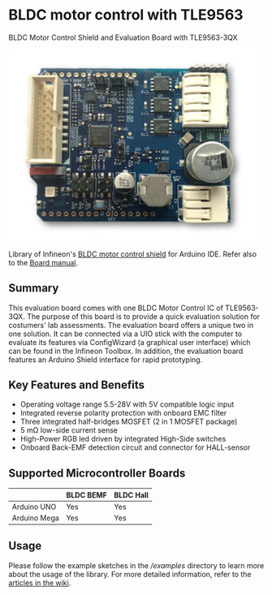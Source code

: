 # BLDC motor control with TLE9563

BLDC Motor Control Shield and Evaluation Board with TLE9563-3QX

<img src="pictures/BLDC_SHIELD_TLE956X.jpg" width="500"> 

Library of Infineon's [BLDC motor control shield](https://www.infineon.com/cms/en/product/evaluation-boards/bldc-shield_tle956x/) for Arduino IDE.
Refer also to the [Board manual](https://www.infineon.com/dgdl/Infineon-BLDC_Shield_TLE956x-UserManual-v01_00-EN.pdf?fileId=5546d46272e49d2a0173240cd6a32199).

## Summary

This evaluation board comes with one BLDC Motor Control IC of TLE9563-3QX. The purpose of this board is to provide a quick evaluation solution for costumers' lab assessments. The evaluation board offers a unique two in one solution. It can be connected via a UIO stick with the computer to evaluate its features via ConfigWizard (a graphical user interface) which can be found in the Infineon Toolbox. In addition, the evaluation board features an Arduino Shield interface for rapid prototyping.

## Key Features and Benefits

* Operating voltage range 5.5-28V with 5V compatible logic input
* Integrated reverse polarity protection with onboard EMC filter
* Three integrated half-bridges MOSFET (2 in 1 MOSFET package)
* 5 mΩ low-side current sense
* High-Power RGB led driven by integrated High-Side switches
* Onboard Back-EMF detection circuit and connector for HALL-sensor

## Supported Microcontroller Boards

|                  | BLDC BEMF | BLDC Hall |
|------------------|-----------|-----------|
| Arduino UNO      | Yes       | Yes       |
| Arduino Mega     | Yes       | Yes       |

## Usage

Please follow the example sketches in the _/examples_ directory to learn more about the usage of the library.
For more detailed information, refer to the [articles in the wiki](https://github.com/Infineon/tle956x-bldc-motor-control/wiki).
